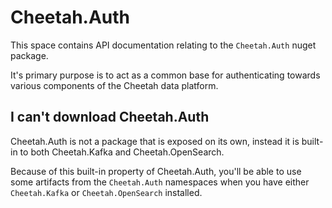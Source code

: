 # Cheetah.Auth

This space contains API documentation relating to the `Cheetah.Auth` nuget package.

It's primary purpose is to act as a common base for authenticating towards various components of the Cheetah data platform.

## I can't download Cheetah.Auth

Cheetah.Auth is not a package that is exposed on its own, instead it is built-in to both Cheetah.Kafka and Cheetah.OpenSearch.

Because of this built-in property of Cheetah.Auth, you'll be able to use some artifacts from the `Cheetah.Auth` namespaces when you have either `Cheetah.Kafka` or `Cheetah.OpenSearch` installed.